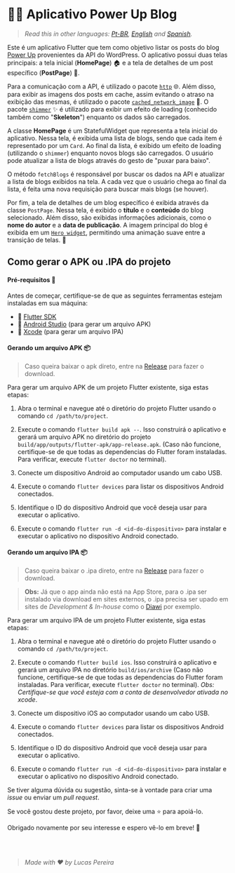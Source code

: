 # 👨‍💻 Aplicativo Power Up Blog

>*Read this in other languages: [Pt-BR](README.md), [English](README.en.md) and [Spanish](README.es.md).*

Este é um aplicativo Flutter que tem como objetivo listar os posts do blog [Power Up](https://powerupblog3.wordpress.com/) provenientes da API do WordPress. O aplicativo possui duas telas principais: a tela inicial (**HomePage**) 🏠 e a tela de detalhes de um post específico (**PostPage**) 📄.

Para a comunicação com a API, é utilizado o pacote [`http`](https://pub.dev/packages/http) 🌐. Além disso, para exibir as imagens dos posts em cache, assim evitando o atraso na exibição das mesmas, é utilizado o pacote [`cached_network_image`](https://pub.dev/packages/cached_network_image) 📸. O pacote [`shimmer`](https://pub.dev/packages/shimmer) ✨ é utilizado para exibir um efeito de loading (conhecido também  como "**Skeleton**") enquanto os dados são carregados.

A classe **HomePage** é um StatefulWidget que representa a tela inicial do aplicativo. Nessa tela, é exibida uma lista de blogs, sendo que cada item é representado por um `Card`. Ao final da lista, é exibido um efeito de loading (utilizando o `shimmer`) enquanto novos blogs são carregados. O usuário pode atualizar a lista de blogs através do gesto de "puxar para baixo".

O método `fetchBlogs` é responsável por buscar os dados na API e atualizar a lista de blogs exibidos na tela. A cada vez que o usuário chega ao final da lista, é feita uma nova requisição para buscar mais blogs (se houver).

Por fim, a tela de detalhes de um blog específico é exibida através da classe `PostPage`. Nessa tela, é exibido o **título** e o **conteúdo** do blog selecionado. Além disso, são exibidas informações adicionais, como o **nome do autor** e a **data de publicação**. A imagem principal do blog é exibida em um [`Hero widget`](https://docs.flutter.dev/development/ui/animations/hero-animations), permitindo uma animação suave entre a transição de telas. 🚀

## Como gerar o APK ou .IPA do projeto

#### Pré-requisitos 🔧

Antes de começar, certifique-se de que as seguintes ferramentas estejam instaladas em sua máquina:

- 🚀 [Flutter SDK](https://flutter.dev/docs/get-started/install)
- 📱 [Android Studio](https://developer.android.com/studio) (para gerar um arquivo APK)
- 🍎 [Xcode](https://developer.apple.com/xcode/) (para gerar um arquivo IPA)

#### Gerando um arquivo APK 📦

>Caso queira baixar o apk direto, entre na [Release](https://github.com/Lucasbjpereira/powerupblog/releases/tag/release) para fazer o download.

Para gerar um arquivo APK de um projeto Flutter existente, siga estas etapas:

1. Abra o terminal e navegue até o diretório do projeto Flutter usando o comando `cd /path/to/project`.

2. Execute o comando `flutter build apk --`. Isso construirá o aplicativo e gerará um arquivo APK no diretório do projeto `build/app/outputs/flutter-apk/app-release.apk`. (Caso não funcione, certifique-se de que todas as dependencias do Flutter foram instaladas. Para verificar, execute `flutter doctor` no terminal).

3. Conecte um dispositivo Android ao computador usando um cabo USB.

4. Execute o comando `flutter devices` para listar os dispositivos Android conectados.

5. Identifique o ID do dispositivo Android que você deseja usar para executar o aplicativo.

6. Execute o comando `flutter run -d <id-do-dispositivo>` para instalar e executar o aplicativo no dispositivo Android conectado.

#### Gerando um arquivo IPA 📦
>Caso queira baixar o .ipa direto, entre na [Release](https://github.com/Lucasbjpereira/powerupblog/releases/tag/release) para fazer o download.

>**Obs:** Já que o app ainda não está na App Store, para o .ipa ser instalado via download em sites externos, o .ipa precisa ser upado em sites de _Development & In-house_ como o [Diawi](https://www.diawi.com/) por exemplo.

Para gerar um arquivo IPA de um projeto Flutter existente, siga estas etapas:

1. Abra o terminal e navegue até o diretório do projeto Flutter usando o comando `cd /path/to/project`.

2. Execute o comando `flutter build ios`. Isso construirá o aplicativo e gerará um arquivo IPA no diretório `build/ios/archive` (Caso não funcione, certifique-se de que todas as dependencias do Flutter foram instaladas. Para verificar, execute `flutter doctor` no terminal).
_Obs: Certifique-se que você esteja com a conta de desenvolvedor ativada no xcode_.

3. Conecte um dispositivo iOS ao computador usando um cabo USB.

4. Execute o comando `flutter devices` para listar os dispositivos Android conectados.

5. Identifique o ID do dispositivo Android que você deseja usar para executar o aplicativo.

6. Execute o comando `flutter run -d <id-do-dispositivo>` para instalar e executar o aplicativo no dispositivo Android conectado.

Se tiver alguma dúvida ou sugestão, sinta-se à vontade para criar uma _issue_ ou enviar um _pull request_.

Se você gostou deste projeto, por favor, deixe uma ⭐️ para apoiá-lo.

Obrigado novamente por seu interesse e espero vê-lo em breve! 👋

<br><br>

>_Made with :heart: by Lucas Pereira_